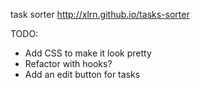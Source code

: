task sorter
http://xlrn.github.io/tasks-sorter

TODO: 
  - Add CSS to make it look pretty
  - Refactor with hooks?
  - Add an edit button for tasks
